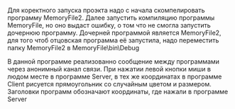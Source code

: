 Для коректного запуска проэкта надо с начала скомпелировать программу MemoryFile2. 
Далее запустить компиляцию программы MemoryFile, но оно выдаст ошибку, о том что не смогла запустить дочернюю программу. 
Дочерней программой является MemoryFile2, для того чтоб отцовская программа её запустила, надо переместить папку MemoryFile2 в MemoryFile\bin\Debug


В данной программе реализованно сообщение между программами через анонимный канал связи. 
При нажатии левой кнопки миши в людом месте в программе Server, в тех же координатах в программе Client рисуется прямоугольник со случайным цветом и размером. 
Заголовки программ обозначают координаты, где нажали в программе Server
